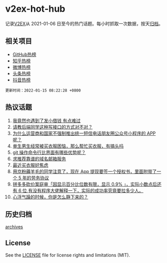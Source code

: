 # v2ex-hot-hub

 记录[V2EX](https://www.v2ex.com/)从 2021-01-06 日至今的热门话题。每小时抓取一次数据，按天[归档](archives)。
 
 ## 相关项目

- [GitHub热榜](https://github.com/snaildev/github-hot-hub)
- [知乎热榜](https://github.com/snaildev/zhihu-hot-hub)
- [微博热榜](https://github.com/snaildev/weibo-hot-hub)
- [头条热榜](https://github.com/snaildev/toutiao-hot-hub)
- [抖音热榜](https://github.com/snaildev/douyin-hot-hub)


 `更新时间：2022-01-15 08:22:28 +0800`

## 热议话题

1. [我竟然也遇到了发小借钱 有点难过](https://www.v2ex.com/t/828212)
1. [请教后端同学这种写接口的方式对不对？](https://www.v2ex.com/t/828191)
1. [为什么运营商和国家不强制推出统一短信电话朋友圈公众号小程序的 APP 呢？](https://www.v2ex.com/t/828252)
1. [单生男生经常被买衣服困恼，那么帮忙买衣服，有搞头吗](https://www.v2ex.com/t/828174)
1. [git 操作命令行比界面有哪些优势呢？](https://www.v2ex.com/t/828253)
1. [求推荐靠谱的域名邮箱服务](https://www.v2ex.com/t/828181)
1. [最近买衣服好焦虑](https://www.v2ex.com/t/828167)
1. [用京粉薅羊毛的同学注意了，现在 App 提现要签一个授权书，里面附带了一个 5 年的劳务协议](https://www.v2ex.com/t/828157)
1. [拼多多砍价案庭审「因显示百分比位数有限，显示 0.9% 」，实际小数点后还有 6 位,有没有程序大佬解释一下，实际的成功率究竟要拉多少人。](https://www.v2ex.com/t/828162)
1. [心浮气躁的时候，你是怎么静下来的？](https://www.v2ex.com/t/828183)

## 历史归档

[archives](archives)

## License

See the [LICENSE](LICENSE) file for license rights and limitations (MIT).
